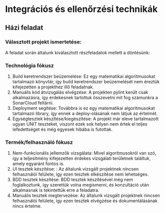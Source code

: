 # Integrációs és ellenőrzési technikák
## Házi feladat

### Választott projekt ismertetése:

A feladat során általunk kiválasztott részfeladatok mellett a döntésünk:

### Technológia fókusz
<ol>
<li>Build keretrendszer beüzemelése: Ez egy matematikai algoritmusokat tartalmazó könyvtár, így build keretrendszer beüzemelését nem éreztük kifejezetten a projekthez illő feladatnak.</li>
<li>Manuális kód átvizsgálás elvégzése: A projekten pylint került csak alkalmazásra, így érdekesnek tartottuk összevetni mit fog számunkra a SonarCloud feltárni.</li>
<li>Deployment segítése: Továbbra is ez egy matematikai algoritmusokat tartalmazó library, így ennek a deploy-olásának nem látjuk az értelmét.</li>
<li>Egységtesztek készítése/kiegészítése: A projekt már eleve tartalmazott ugyan UNIT teszteket, viszont ezek sok helyen nem értek el teljes lefedettséget és még egyesek hibába is futottak.</li>
</ol>

### Termék/felhasználó fókusz

<ol>
<li>Nem-funkcionális jellemzők vizsgálata: Mivel algoritmusokról van szó, így a teljesítmény kifejezetten érdekes vizsgálati területnek találtuk, amely egyaránt fontos is.</li>
<li>UI tesztek készítése: : Az általunk vizsgált projektnek nincsen felhasználói felülete, így ezen tesztek elkészítése nem lehetséges.</li>
<li>BDD tesztek készítése: BDD tesztek készítésével még nem foglalkoztunk, így szerettük volna megismerni, és konzultáció után alkalmasnak is tekintettük erre a feladatra.</li>
<li>Manuális tesztek megtervezése: Az általunk vizsgált projektnek nincsen felhasználói felülete, így ezen tesztek elvégzése és dokumentálásának nincs értelme.</li>
</ol>

